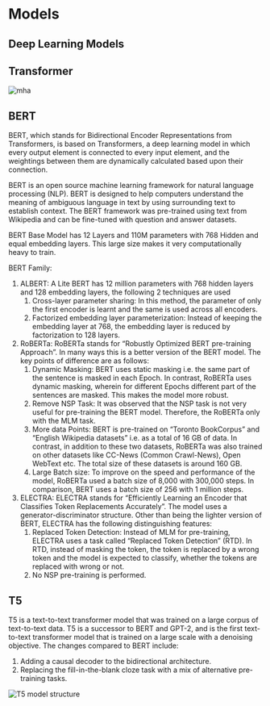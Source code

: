 # Models

## Deep Learning Models

## Transformer

![mha](2022-09-08-11-01-25.png)

## BERT

BERT, which stands for Bidirectional Encoder Representations from Transformers, is based on Transformers, a deep learning model in which every output element is connected to every input element, and the weightings between them are dynamically calculated based upon their connection.

BERT is an open source machine learning framework for natural language processing (NLP). BERT is designed to help computers understand the meaning of ambiguous language in text by using surrounding text to establish context. The BERT framework was pre-trained using text from Wikipedia and can be fine-tuned with question and answer datasets.

BERT Base Model has 12 Layers and 110M parameters with 768 Hidden and equal embedding layers. This large size makes it very computationally heavy to train.

BERT Family:

1. ALBERT: A Lite BERT has 12 million parameters with 768 hidden layers and 128 embedding layers, the following 2 techniques are used
   1. Cross-layer parameter sharing: In this method, the parameter of only the first encoder is learnt and the same is used across all encoders.
   2. Factorized embedding layer parameterization: Instead of keeping the embedding layer at 768, the embedding layer is reduced by factorization to 128 layers.
2. RoBERTa: RoBERTa stands for “Robustly Optimized BERT pre-training Approach”. In many ways this is a better version of the BERT model. The key points of difference are as follows:
   1. Dynamic Masking: BERT uses static masking i.e. the same part of the sentence is masked in each Epoch. In contrast, RoBERTa uses dynamic masking, wherein for different Epochs different part of the sentences are masked. This makes the model more robust.
   2. Remove NSP Task: It was observed that the NSP task is not very useful for pre-training the BERT model. Therefore, the RoBERTa only with the MLM task.
   3. More data Points: BERT is pre-trained on “Toronto BookCorpus” and “English Wikipedia datasets” i.e. as a total of 16 GB of data. In contrast, in addition to these two datasets, RoBERTa was also trained on other datasets like CC-News (Common Crawl-News), Open WebText etc. The total size of these datasets is around 160 GB.
   4. Large Batch size: To improve on the speed and performance of the model, RoBERTa used a batch size of 8,000 with 300,000 steps. In comparison, BERT uses a batch size of 256 with 1 million steps.
3. ELECTRA: ELECTRA stands for “Efficiently Learning an Encoder that Classifies Token Replacements Accurately”. The model uses a generator-discriminator structure. Other than being the lighter version of BERT, ELECTRA has the following distinguishing features:
   1. Replaced Token Detection: Instead of MLM for pre-training, ELECTRA uses a task called “Replaced Token Detection” (RTD). In RTD, instead of masking the token, the token is replaced by a wrong token and the model is expected to classify, whether the tokens are replaced with wrong or not.
   2. No NSP pre-training is performed.

## T5

T5 is a text-to-text transformer model that was trained on a large corpus of text-to-text data. T5 is a successor to BERT and GPT-2, and is the first text-to-text transformer model that is trained on a large scale with a denoising objective. The changes compared to BERT include:

1. Adding a causal decoder to the bidirectional architecture.
2. Replacing the fill-in-the-blank cloze task with a mix of alternative pre-training tasks.

![T5 model structure](2022-09-08-11-11-34.png)
